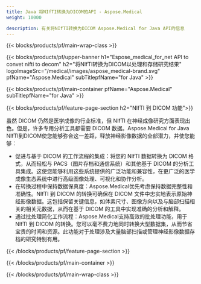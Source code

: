 ```yaml
---
title: Java 将NIfTI转换为DICOM的API - Aspose.Medical
weight: 10000

description: 有关将NIfTI转换为DICOM Aspose.Medical for Java API的信息
---
```


{{< blocks/products/pf/main-wrap-class >}}

{{< blocks/products/pf/upper-banner h1="Espose_medical_for_net API to convet nifti to decom" h2="将NIfTI转换为DICOM以处理和存储研究结果" logoImageSrc="/medical/images/aspose_medical-brand.svg" pfName="Aspose.Medical" subTitlepfName="for Java" >}}

{{< blocks/products/pf/main-container pfName="Aspose.Medical" subTitlepfName="for Java" >}}

{{< blocks/products/pf/feature-page-section h2="NIfTI 到 DICOM 功能">}}

<p>虽然 DICOM 仍然是医学成像的行业标准，但 NIfTI 在神经成像研究方面表现出色。但是，许多专用分析工具都需要 DICOM 数据。Aspose.Medical for Java NIfTI到DICOM使您能够弥合这一差距，释放神经影像数据的全部潜力，并使您能够：</p>

<ul>
<li>促进与基于 DICOM 的工作流程的集成：将您的 NIfTI 数据转换为 DICOM 格式，从而轻松与 PACS（图片存档和通信系统）和其他基于 DICOM 的分析工具集成。这使您能够利用这些系统提供的广泛功能和兼容性，在更广泛的医学成像生态系统中进行高级图像处理、可视化和协作分析。</li>
<li>在转换过程中保持数据保真度：Aspose.Medical优先考虑保持数据完整性和准确性。NIfTI 到 DICOM 的转换可确保在 DICOM 文件中忠实地表示原始神经影像数据。这包括保留关键信息，如体素尺寸、图像方向以及与脑部扫描相关的相关元数据，从而在基于 DICOM 的工具中实现准确的分析和解释。</li>
<li>通过批处理简化工作流程：Aspose.Medical支持高效的批处理功能，用于 NIfTI 到 DICOM 的转换。您可以毫不费力地同时转换大型数据集，从而节省宝贵的时间和资源。此功能对于处理涉及大量脑部扫描或管理神经影像数据存档的研究特别有用。</li>
</ul>

{{< /blocks/products/pf/feature-page-section >}}

{{< /blocks/products/pf/main-container >}}

{{< /blocks/products/pf/main-wrap-class >}}